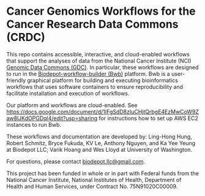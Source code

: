 # Cancer Genomics Workflows for the Cancer Research Data Commons (CRDC)

This repo contains accessible, interactive, and cloud-enabled workflows that support the analyses of data from the National Cancer Institute (NCI) [Genomic Data Commons (GDC)](https://gdc.cancer.gov/).  In particular, these workflows are designed to run in the [Biodepot-workflow-builder (Bwb)](https://github.com/BioDepot/BioDepot-workflow-builder) platform. Bwb is a user-friendly graphical platform for building and executing bioinformatics workflows that uses software containers to ensure reproducibility and facilitate installation and execution of workflows. 

Our platform and workflows are cloud-enabled. See https://docs.google.com/document/d/1IFgSdD8zIuCHjtQrbgE4EzMwCoW9Zaw8lJKdOPGDql4/edit?usp=sharing for instructions how to set up AWS EC2 instances to run Bwb.

These workflows and documentation are developed by: Ling-Hong Hung, Robert Schmitz, Bryce Fukuda, KV Le, Anthony Nguyen, and Ka Yee Yeung at Biodepot LLC; Varik Hoang and Wes Lloyd at University of Washington.

For questions, please contact biodepot.llc@gmail.com.

This project has been funded in whole or in part with Federal funds from the National Cancer Institute, National Institutes of Health, Department of Health and Human Services, under Contract No. 75N91020C00009.


